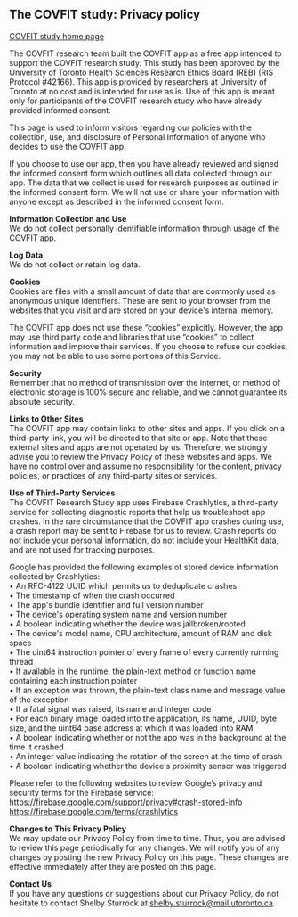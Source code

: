 ## The COVFIT study: Privacy policy

[COVFIT study home page](https://www.covfitstudy.ca)

The COVFIT research team built the COVFIT app as a free app intended to support the COVFIT research study. This study has been approved by the University of Toronto Health Sciences Research Ethics Board (REB) (RIS Protocol #42166). This app is provided by researchers at University of Toronto at no cost and is intended for use as is. Use of this app is meant only for participants of the COVFIT research study who have already provided informed consent.

This page is used to inform visitors regarding our policies with the collection, use, and disclosure of Personal Information of anyone who decides to use the COVFIT app.

If you choose to use our app, then you have already reviewed and signed the informed consent form which outlines all data collected through our app. The data that we collect is used for research purposes as outlined in the informed consent form. We will not use or share your information with anyone except as described in the informed consent form.

**Information Collection and Use** <br/>
We do not collect personally identifiable information through usage of the COVFIT app.

**Log Data** <br/>
We do not collect or retain log data.

**Cookies** <br/>
Cookies are files with a small amount of data that are commonly used as anonymous unique identifiers. These are sent to your browser from the websites that you visit and are stored on your device's internal memory.

The COVFIT app does not use these “cookies” explicitly. However, the app may use third party code and libraries that use “cookies” to collect information and improve their services. If you choose to refuse our cookies, you may not be able to use some portions of this Service.

**Security** <br/>
Remember that no method of transmission over the internet, or method of electronic storage is 100% secure and reliable, and we cannot guarantee its absolute security.

**Links to Other Sites** <br/>
The COVFIT app may contain links to other sites and apps. If you click on a third-party link, you will be directed to that site or app. Note that these external sites and apps are not operated by us. Therefore, we strongly advise you to review the Privacy Policy of these websites and apps. We have no control over and assume no responsibility for the content, privacy policies, or practices of any third-party sites or services.

**Use of Third-Party Services** <br/>
The COVFIT Research Study app uses Firebase Crashlytics, a third-party service for collecting diagnostic reports that help us troubleshoot app crashes. In the rare circumstance that the COVFIT app crashes during use, a crash report may be sent to Firebase for us to review. Crash reports do not include your personal information, do not include your HealthKit data, and are not used for tracking purposes. 

Google has provided the following examples of stored device information collected by Crashlytics: <br/>
• An RFC-4122 UUID which permits us to deduplicate crashes <br/>
• The timestamp of when the crash occurred <br/>
• The app's bundle identifier and full version number <br/>
• The device's operating system name and version number <br/>
• A boolean indicating whether the device was jailbroken/rooted <br/>
• The device's model name, CPU architecture, amount of RAM and disk space <br/>
• The uint64 instruction pointer of every frame of every currently running thread <br/>
• If available in the runtime, the plain-text method or function name containing each instruction pointer <br/>
• If an exception was thrown, the plain-text class name and message value of the exception <br/>
• If a fatal signal was raised, its name and integer code <br/>
• For each binary image loaded into the application, its name, UUID, byte size, and the uint64 base address at which it was loaded into RAM <br/>
• A boolean indicating whether or not the app was in the background at the time it crashed <br/>
• An integer value indicating the rotation of the screen at the time of crash <br/>
• A boolean indicating whether the device's proximity sensor was triggered <br/>

Please refer to the following websites to review Google’s privacy and security terms for the Firebase service:
https://firebase.google.com/support/privacy#crash-stored-info
https://firebase.google.com/terms/crashlytics

**Changes to This Privacy Policy** <br/>
We may update our Privacy Policy from time to time. Thus, you are advised to review this page periodically for any changes. We will notify you of any changes by posting the new Privacy Policy on this page. These changes are effective immediately after they are posted on this page.

**Contact Us** <br/>
If you have any questions or suggestions about our Privacy Policy, do not hesitate to contact Shelby Sturrock at shelby.sturrock@mail.utoronto.ca.
